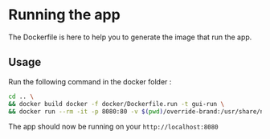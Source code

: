# Running the app

The Dockerfile is here to help you to generate the image that run the app.

## Usage

Run the following command in the docker folder :

```bash
cd .. \
&& docker build docker -f docker/Dockerfile.run -t gui-run \
&& docker run --rm -it -p 8080:80 -v $(pwd)/override-brand:/usr/share/nginx/html/sup:z gui-run bash
```

The app should now be running on your `http://localhost:8080`